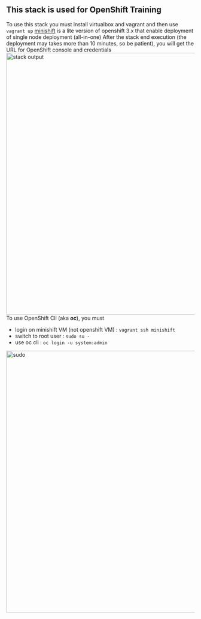 ## This stack is used for OpenShift Training
To use this stack you must install virtualbox and vagrant and then use `vagrant up`
[minishift](https://github.com/minishift/minishift) is a lite version of openshift 3.x that enable deployment of single node deployment (all-in-one)
After the stack end execution (the deployment may takes more than 10 minutes, so be patient), you will get the URL for OpenShift console and credentials
<img width="700" alt="stack output" src="https://user-images.githubusercontent.com/18481009/173579587-7d32d00a-f0aa-4209-90c5-eebfdfafc76c.PNG">
To use OpenShift Cli (aka ***oc***), you must 

 - login on minishift VM (not openshift VM) : `vagrant ssh minishift`
 - switch to root user : `sudo su -`
 - use oc cli : `oc login -u system:admin`
<img width="700" alt="sudo" src="https://user-images.githubusercontent.com/18481009/173580756-120df34a-10ed-48a2-983f-c3e1a5d5f85f.PNG">